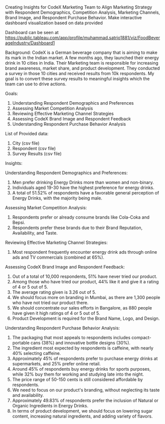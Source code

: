 Creating Insights for CodeX Marketing Team to Align Marketing Strategy with Respondent Demographics, Competition Analysis, Marketing Channels, Brand Image, and Respondent Purchase Behavior.
Make interactive dashboard visualization based on data provided

Dashboard can be seen at https://public.tableau.com/app/profile/muhammad.satrio1881/viz/FoodBeverageIndustry/Dashboard1 

Background:
CodeX is a German beverage company that is aiming to make its mark in the Indian market. A few months ago, they launched their energy drink in 10 cities in India. 
Their Marketing team is responsible for increasing brand awareness, market share, and product development. They conducted a survey in those 10 cities and received results from 10k respondents. 
My goal is to convert these survey results to meaningful insights which the team can use to drive actions.

Goals:
1. Understanding Respondent Demographics and Preferences
2. Assessing Market Competition Analysis
3. Reviewing Effective Marketing Channel Strategies
4. Assessing CodeX Brand Image and Respondent Feedback
5. Understanding Respondent Purchase Behavior Analysis

List of Provided data:
1. City (csv file)
2. Respondent (csv file)
3. Survey Results (csv file)

Insights:

Understanding Respondent Demographics and Preferences:
1. Men prefer drinking Energy Drinks more than women and non-binary. 
2. Individuals aged 19-30 have the highest preference for energy drinks. 
3. A total of 51.52% of respondents have a favorable general perception of Energy Drinks, with the majority being male. 

Assessing Market Competition Analysis:
1. Respondents prefer or already consume brands like Cola-Coka and Bepsi. 
2. Respondents prefer these brands due to their Brand Reputation, Availability, and Taste. 

Reviewing Effective Marketing Channel Strategies:
1. Most respondent frequently encounter energy drink ads through online ads and TV commercials (combined at 65%). 

Assessing CodeX Brand Image and Respondent Feedback:
1. Out of a total of 10,000 respondents, 51% have never tried our product. 
2. Among those who have tried our product, 44% like it and give it a rating of 4 or 5 out of 5. 
3. The average rating given is 3.26 out of 5.
4. We should focus more on branding in Mumbai, as there are 1,300 people who have not tried our product there. 
5. We should concentrate our sales efforts in Bangalore, as 880 people have given it high ratings of 4 or 5 out of 5. 
6. Product Development is required for the Brand Name, Logo, and Design. 

Understanding Respondent Purchase Behavior Analysis:
1. The packaging that most appeals to respondents includes compact-portable cans (38%) and innovative bottle designs (30%). 
2. The ingredient most expected by respondents is caffeine, with nearly 40% selecting caffeine. 
3. Approximately 45% of respondents prefer to purchase energy drinks at supermarkets, and 25% prefer online retail. 
4. Around 45% of respondents buy energy drinks for sports purposes, while 32% buy them for working and studying late into the night. 
5. The price range of 50-150 cents is still considered affordable by respondents. 
6. We need to focus on our product's branding, without neglecting its taste and availability. 
7. Approximately 49.83% of respondents prefer the inclusion of Natural or Organic Ingredients in Energy Drinks. 
8. In terms of product development, we should focus on lowering sugar content, increasing natural ingredients, and adding variety of flavors. 
